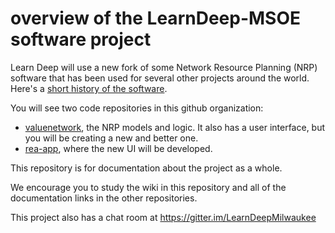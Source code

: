 # overview of the LearnDeep-MSOE software project


Learn Deep will use a new fork of some Network Resource Planning (NRP) software that has been used for several other projects around the world. Here's a [short history of the software](https://github.com/django-rea/rea-app/wiki).

You will see two code repositories in this github organization:
* [valuenetwork](https://github.com/LearnDeepMilwaukee/valuenetwork), the NRP models and logic. It also has a user interface, but you will be creating a new and better one.
* [rea-app](https://github.com/LearnDeepMilwaukee/rea-app), where the new UI will be developed. 

This repository is for documentation about the project as a whole.

We encourage you to study the wiki in this repository and all of the documentation links in the other repositories.

This project also has a chat room at https://gitter.im/LearnDeepMilwaukee
